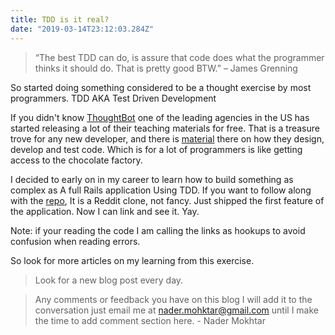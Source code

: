 ```yaml
---
title: TDD is it real?
date: "2019-03-14T23:12:03.284Z"
---
```

>“The best TDD can do, is assure that code does what the programmer thinks it should do. That is pretty good BTW.” – James Grenning

So started doing something considered to be a thought exercise by most programmers.
TDD AKA Test Driven Development

If you didn't know [ThoughtBot](https://thoughtbot.com/) one of the leading agencies in the US has started releasing a lot of their teaching materials for free. That is a treasure trove for any new developer, and there is [material](https://thoughtbot.com/learn) there on how they design, develop and test code. Which is for a lot of programmers is like getting access to the chocolate factory.

I decided to early on in my career to learn how to build something as complex as A full Rails application Using TDD. If you want to follow along with the [repo](https://github.com/nadermokhtar/raddat), It is a Reddit clone, not fancy. Just shipped the first feature of the application. Now I can link and see it. Yay.

Note: if your reading the code I am calling the links as hookups to avoid confusion when reading errors.

So look for more articles on my learning from this exercise.


>Look for a new blog post every day.

>Any comments or feedback you have on this blog I will add it to the conversation just email me at nader.mohktar@gmail.com until I make the time to add comment section here. - Nader Mokhtar
